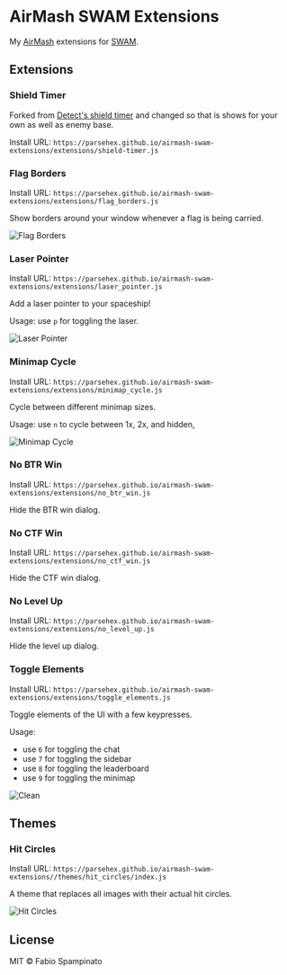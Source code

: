 # AirMash SWAM Extensions

My [AirMash](https://airma.sh) extensions for [SWAM](https://github.com/Molesmalo/StarWarsMod4AirMash).

## Extensions

### Shield Timer

Forked from [Detect's shield timer](https://github.com/Detect/swam_extensions#shield-timer-for-ctf-v15) and changed so that is shows for your own as well as enemy base.

Install URL: `https://parsehex.github.io/airmash-swam-extensions/extensions/shield-timer.js`

### Flag Borders

Install URL: `https://parsehex.github.io/airmash-swam-extensions/extensions/flag_borders.js`

Show borders around your window whenever a flag is being carried.

![Flag Borders](https://parsehex.github.io/airmash-swam-extensions/resources/flag_borders.png)

### Laser Pointer

Install URL: `https://parsehex.github.io/airmash-swam-extensions/extensions/laser_pointer.js`

Add a laser pointer to your spaceship!

Usage: use `p` for toggling the laser.

![Laser Pointer](https://raw.githubusercontent.com/fabiospampinato/airmash-swam-extensions/master/resources/laser_pointer.gif)

### Minimap Cycle

Install URL: `https://parsehex.github.io/airmash-swam-extensions/extensions/minimap_cycle.js`

Cycle between different minimap sizes.

Usage: use `n` to cycle between 1x, 2x, and hidden,

![Minimap Cycle](https://raw.githubusercontent.com/fabiospampinato/airmash-swam-extensions/master/resources/minimap_cycle.gif)

### No BTR Win

Install URL: `https://parsehex.github.io/airmash-swam-extensions/extensions/no_btr_win.js`

Hide the BTR win dialog.

### No CTF Win

Install URL: `https://parsehex.github.io/airmash-swam-extensions/extensions/no_ctf_win.js`

Hide the CTF win dialog.

### No Level Up

Install URL: `https://parsehex.github.io/airmash-swam-extensions/extensions/no_level_up.js`

Hide the level up dialog.

### Toggle Elements

Install URL: `https://parsehex.github.io/airmash-swam-extensions/extensions/toggle_elements.js`

Toggle elements of the UI with a few keypresses.

Usage:

- use `6` for toggling the chat
- use `7` for toggling the sidebar
- use `8` for toggling the leaderboard
- use `9` for toggling the minimap

![Clean](https://raw.githubusercontent.com/fabiospampinato/airmash-swam-extensions/master/resources/clean.png)

## Themes

### Hit Circles

Install URL: `https://parsehex.github.io/airmash-swam-extensions//themes/hit_circles/index.js`

A theme that replaces all images with their actual hit circles.

![Hit Circles](https://raw.githubusercontent.com/fabiospampinato/airmash-swam-extensions/master/resources/hit_circles.gif)

## License

MIT © Fabio Spampinato
